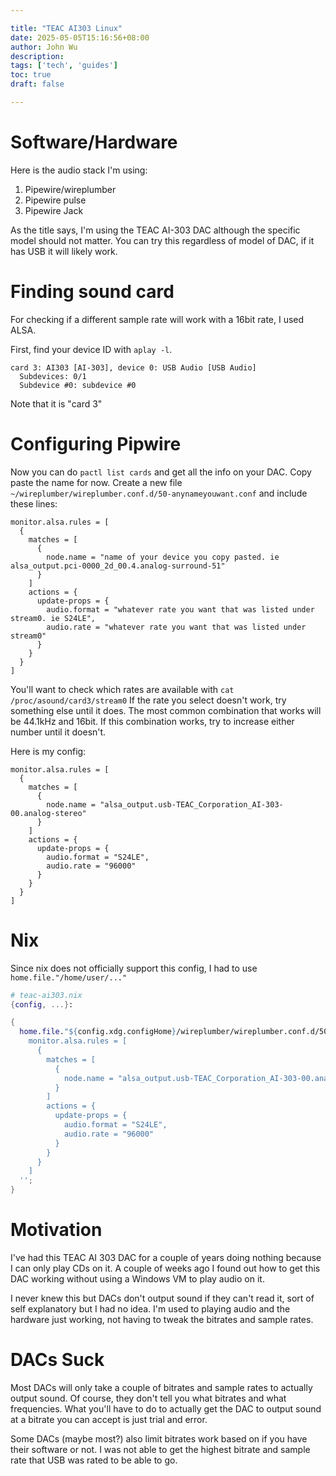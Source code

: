 ```yaml
---

title: "TEAC AI303 Linux"
date: 2025-05-05T15:16:56+08:00
author: John Wu
description:
tags: ['tech', 'guides']
toc: true
draft: false

---
```


# Software/Hardware
Here is the audio stack I'm using:
1. Pipewire/wireplumber
2. Pipewire pulse
3. Pipewire Jack

As the title says, I'm using the TEAC AI-303 DAC although the specific model should not matter.
You can try this regardless of model of DAC, if it has USB it will likely work.

# Finding sound card
For checking if a different sample rate will work with a 16bit rate, I used ALSA.

First, find your device ID with `aplay -l`.
```
card 3: AI303 [AI-303], device 0: USB Audio [USB Audio]
  Subdevices: 0/1
  Subdevice #0: subdevice #0
```
Note that it is "card 3"

# Configuring Pipwire
Now you can do `pactl list cards` and get all the info on your DAC.
Copy paste the name for now.
Create a new file `~/wireplumber/wireplumber.conf.d/50-anynameyouwant.conf` and include these lines:
```
monitor.alsa.rules = [
  {
    matches = [
      {
        node.name = "name of your device you copy pasted. ie alsa_output.pci-0000_2d_00.4.analog-surround-51"
      }
    ]
    actions = {
      update-props = {
        audio.format = "whatever rate you want that was listed under stream0. ie S24LE",
        audio.rate = "whatever rate you want that was listed under stream0"
      }
    }
  }
]
```

You'll want to check which rates are available with `cat /proc/asound/card3/stream0`
If the rate you select doesn't work, try something else until it does.
The most common combination that works will be 44.1kHz and 16bit.
If this combination works, try to increase either number until it doesn't.

Here is my config:
```
monitor.alsa.rules = [
  {
    matches = [
      {
        node.name = "alsa_output.usb-TEAC_Corporation_AI-303-00.analog-stereo"
      }
    ]
    actions = {
      update-props = {
        audio.format = "S24LE",
        audio.rate = "96000"
      }
    }
  }
]
```

# Nix
Since nix does not officially support this config, I had to use `home.file."/home/user/..."`
```nix
# teac-ai303.nix
{config, ...}:

{
  home.file."${config.xdg.configHome}/wireplumber/wireplumber.conf.d/50-ai303.conf".text = ''
    monitor.alsa.rules = [
      {
        matches = [
          {
            node.name = "alsa_output.usb-TEAC_Corporation_AI-303-00.analog-stereo"
          }
        ]
        actions = {
          update-props = {
            audio.format = "S24LE",
            audio.rate = "96000"
          }
        }
      }
    ]
  '';
}
```

# Motivation
I've had this TEAC AI 303 DAC for a couple of years doing nothing because I can only play CDs on it.
A couple of weeks ago I found out how to get this DAC working without using a Windows VM to play audio on it.

I never knew this but DACs don't output sound if they can't read it, sort of self explanatory but I had no idea.
I'm used to playing audio and the hardware just working, not having to tweak the bitrates and sample rates.

# DACs Suck
Most DACs will only take a couple of bitrates and sample rates to actually output sound.
Of course, they don't tell you what bitrates and what frequencies.
What you'll have to do to actually get the DAC to output sound at a bitrate you can accept is just trial and error.

Some DACs (maybe most?) also limit bitrates work based on if you have their software or not.
I was not able to get the highest bitrate and sample rate that USB was rated to be able to go.
